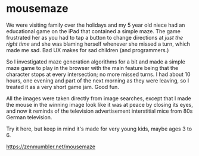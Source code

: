 # mousemaze

We were visiting family over the holidays and my 5 year old niece had an
educational game on the iPad that contained a simple maze. The game
frustrated her as you had to tap a button to change directions at
_just the right time_ and she was blaming herself whenever she missed
a turn, which made me sad. Bad UX makes for sad children (and programmers.)

So I investigated maze generation algorithms for a bit and made a simple
maze game to play in the browser with the main feature being that the
character stops at every intersection; no more missed turns.
I had about 10 hours, one evening and part of the next morning as they
were leaving, so I treated it as a very short game jam. Good fun.

All the images were taken directly from image searches, except that I made
the mouse in the winning image look like it was at peace by closing its
eyes, and now it reminds of the television advertisement interstitial
mice from 80s German television.

Try it here, but keep in mind it's made for very young kids, maybe ages
3 to 6.

https://zenmumbler.net/mousemaze

